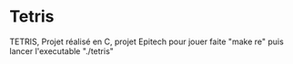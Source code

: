 # Tetris
TETRIS, Projet réalisé en C, projet Epitech
pour jouer faite "make re"
puis lancer l'executable "./tetris"
